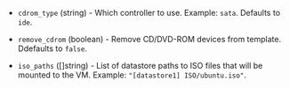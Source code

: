 <!-- Code generated from the comments of the CDRomConfig struct in builder/vsphere/iso/step_add_cdrom.go; DO NOT EDIT MANUALLY -->

-   `cdrom_type` (string) - Which controller to use. Example: `sata`. Defaults to `ide`.
    
-   `remove_cdrom` (boolean) - Remove CD/DVD-ROM devices from template. Ddefaults to `false`.
    
-   `iso_paths` ([]string) - List of datastore paths to ISO files that will be mounted to the VM.
    Example: `"[datastore1] ISO/ubuntu.iso"`.
    
